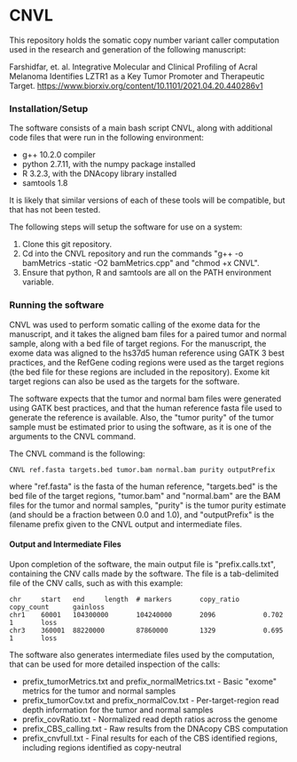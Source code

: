 # CNVL
This repository holds the somatic copy number variant caller computation used in the research and generation of the following manuscript:

Farshidfar, et. al.  Integrative Molecular and Clinical Profiling of Acral Melanoma Identifies LZTR1 as a Key Tumor Promoter and Therapeutic Target.  https://www.biorxiv.org/content/10.1101/2021.04.20.440286v1

### Installation/Setup

The software consists of a main bash script CNVL, along with additional code files that were run in the following environment:
* g++ 10.2.0 compiler
* python 2.7.11, with the numpy package installed
* R 3.2.3, with the DNAcopy library installed
* samtools 1.8

It is likely that similar versions of each of these tools will be compatible, but that has not been tested.

The following steps will setup the software for use on a system:
1. Clone this git repository.
2. Cd into the CNVL repository and run the commands "g++ -o bamMetrics -static -O2 bamMetrics.cpp" and "chmod +x CNVL".
3. Ensure that python, R and samtools are all on the PATH environment variable.

### Running the software

CNVL was used to perform somatic calling of the exome data for the manuscript, and it takes the aligned bam files
for a paired tumor and normal sample, along with a bed file of target regions.  For the manuscript, the exome data
was aligned to the hs37d5 human reference using GATK 3 best practices, and the RefGene coding regions were used as
the target regions (the bed file for these regions are included in the repository).  Exome kit target regions can
also be used as the targets for the software.

The software expects that the tumor and normal bam files were generated using GATK best practices, and that the human
reference fasta file used to generate the reference is available.  Also, the "tumor purity" of the tumor sample
must be estimated prior to using the software, as it is one of the arguments to the CNVL command.

The CNVL command is the following:
```
CNVL ref.fasta targets.bed tumor.bam normal.bam purity outputPrefix
```
where "ref.fasta" is the fasta of the human reference, "targets.bed" is the bed file of the target regions,
"tumor.bam" and "normal.bam" are the BAM files for the tumor and normal samples, "purity" is the tumor purity
estimate (and should be a fraction between 0.0 and 1.0), and "outputPrefix" is the filename prefix given to
the CNVL output and intermediate files.

#### Output and Intermediate Files

Upon completion of the software, the main output file is "prefix.calls.txt", containing the CNV calls made by
the software.  The file is a tab-delimited file of the CNV calls, such as with this example:
```
chr     start   end     length  # markers       copy_ratio      copy_count      gainloss
chr1    60001   104300000       104240000       2096            0.702           1       loss
chr3    360001  88220000        87860000        1329            0.695           1       loss
```

The software also generates intermediate files used by the computation, that can be used for more detailed inspection of the calls:
* prefix_tumorMetrics.txt and prefix_normalMetrics.txt - Basic "exome" metrics for the tumor and normal samples
* prefix_tumorCov.txt and prefix_normalCov.txt - Per-target-region read depth information for the tumor and normal samples
* prefix_covRatio.txt - Normalized read depth ratios across the genome
* prefix_CBS_calling.txt - Raw results from the DNAcopy CBS computation
* prefix_cnvfull.txt - Final results for each of the CBS identified regions, including regions identified as copy-neutral



